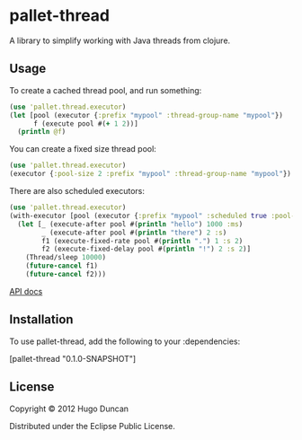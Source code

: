 # pallet-thread

A library to simplify working with Java threads from clojure.

## Usage

To create a cached thread pool, and run something:

```clj
(use 'pallet.thread.executor)
(let [pool (executor {:prefix "mypool" :thread-group-name "mypool"})
      f (execute pool #(+ 1 2))]
  (println @f)
```

You can create a fixed size thread pool:

```clj
(use 'pallet.thread.executor)
(executor {:pool-size 2 :prefix "mypool" :thread-group-name "mypool"})
```

There are also scheduled executors:

```clj
(use 'pallet.thread.executor)
(with-executor [pool (executor {:prefix "mypool" :scheduled true :pool-size 1})]
  (let [_ (execute-after pool #(println "hello") 1000 :ms)
        _ (execute-after pool #(println "there") 2 :s)
        f1 (execute-fixed-rate pool #(println ".") 1 :s 2)
        f2 (execute-fixed-delay pool #(println "!") 2 :s 2)]
    (Thread/sleep 10000)
    (future-cancel f1)
    (future-cancel f2)))
```


[API docs](http://pallet.github.com/pallet-thread)

## Installation

To use pallet-thread, add the following to your :dependencies:

[pallet-thread "0.1.0-SNAPSHOT"]

## License

Copyright © 2012 Hugo Duncan

Distributed under the Eclipse Public License.
